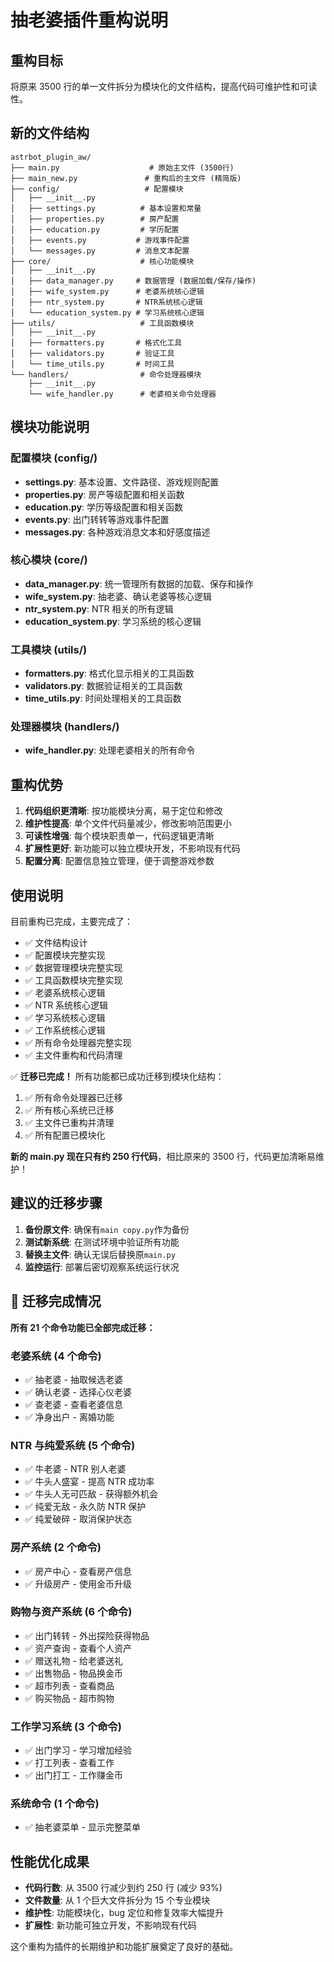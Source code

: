 # 抽老婆插件重构说明

## 重构目标

将原来 3500 行的单一文件拆分为模块化的文件结构，提高代码可维护性和可读性。

## 新的文件结构

```
astrbot_plugin_aw/
├── main.py                    # 原始主文件 (3500行)
├── main_new.py               # 重构后的主文件 (精简版)
├── config/                   # 配置模块
│   ├── __init__.py
│   ├── settings.py          # 基本设置和常量
│   ├── properties.py        # 房产配置
│   ├── education.py         # 学历配置
│   ├── events.py           # 游戏事件配置
│   └── messages.py         # 消息文本配置
├── core/                    # 核心功能模块
│   ├── __init__.py
│   ├── data_manager.py     # 数据管理 (数据加载/保存/操作)
│   ├── wife_system.py      # 老婆系统核心逻辑
│   ├── ntr_system.py       # NTR系统核心逻辑
│   └── education_system.py # 学习系统核心逻辑
├── utils/                   # 工具函数模块
│   ├── __init__.py
│   ├── formatters.py       # 格式化工具
│   ├── validators.py       # 验证工具
│   └── time_utils.py       # 时间工具
└── handlers/                # 命令处理器模块
    ├── __init__.py
    └── wife_handler.py      # 老婆相关命令处理器
```

## 模块功能说明

### 配置模块 (config/)

- **settings.py**: 基本设置、文件路径、游戏规则配置
- **properties.py**: 房产等级配置和相关函数
- **education.py**: 学历等级配置和相关函数
- **events.py**: 出门转转等游戏事件配置
- **messages.py**: 各种游戏消息文本和好感度描述

### 核心模块 (core/)

- **data_manager.py**: 统一管理所有数据的加载、保存和操作
- **wife_system.py**: 抽老婆、确认老婆等核心逻辑
- **ntr_system.py**: NTR 相关的所有逻辑
- **education_system.py**: 学习系统的核心逻辑

### 工具模块 (utils/)

- **formatters.py**: 格式化显示相关的工具函数
- **validators.py**: 数据验证相关的工具函数
- **time_utils.py**: 时间处理相关的工具函数

### 处理器模块 (handlers/)

- **wife_handler.py**: 处理老婆相关的所有命令

## 重构优势

1. **代码组织更清晰**: 按功能模块分离，易于定位和修改
2. **维护性提高**: 单个文件代码量减少，修改影响范围更小
3. **可读性增强**: 每个模块职责单一，代码逻辑更清晰
4. **扩展性更好**: 新功能可以独立模块开发，不影响现有代码
5. **配置分离**: 配置信息独立管理，便于调整游戏参数

## 使用说明

目前重构已完成，主要完成了：

- ✅ 文件结构设计
- ✅ 配置模块完整实现
- ✅ 数据管理模块完整实现
- ✅ 工具函数模块完整实现
- ✅ 老婆系统核心逻辑
- ✅ NTR 系统核心逻辑
- ✅ 学习系统核心逻辑
- ✅ 工作系统核心逻辑
- ✅ 所有命令处理器完整实现
- ✅ 主文件重构和代码清理

✅ **迁移已完成！** 所有功能都已成功迁移到模块化结构：

1. ✅ 所有命令处理器已迁移
2. ✅ 所有核心系统已迁移
3. ✅ 主文件已重构并清理
4. ✅ 所有配置已模块化

**新的 main.py 现在只有约 250 行代码**，相比原来的 3500 行，代码更加清晰易维护！

## 建议的迁移步骤

1. **备份原文件**: 确保有`main copy.py`作为备份
2. **测试新系统**: 在测试环境中验证所有功能
3. **替换主文件**: 确认无误后替换原`main.py`
4. **监控运行**: 部署后密切观察系统运行状况

## 🎉 迁移完成情况

**所有 21 个命令功能已全部完成迁移：**

### 老婆系统 (4 个命令)

- ✅ 抽老婆 - 抽取候选老婆
- ✅ 确认老婆 - 选择心仪老婆
- ✅ 查老婆 - 查看老婆信息
- ✅ 净身出户 - 离婚功能

### NTR 与纯爱系统 (5 个命令)

- ✅ 牛老婆 - NTR 别人老婆
- ✅ 牛头人盛宴 - 提高 NTR 成功率
- ✅ 牛头人无可匹敌 - 获得额外机会
- ✅ 纯爱无敌 - 永久防 NTR 保护
- ✅ 纯爱破碎 - 取消保护状态

### 房产系统 (2 个命令)

- ✅ 房产中心 - 查看房产信息
- ✅ 升级房产 - 使用金币升级

### 购物与资产系统 (6 个命令)

- ✅ 出门转转 - 外出探险获得物品
- ✅ 资产查询 - 查看个人资产
- ✅ 赠送礼物 - 给老婆送礼
- ✅ 出售物品 - 物品换金币
- ✅ 超市列表 - 查看商品
- ✅ 购买物品 - 超市购物

### 工作学习系统 (3 个命令)

- ✅ 出门学习 - 学习增加经验
- ✅ 打工列表 - 查看工作
- ✅ 出门打工 - 工作赚金币

### 系统命令 (1 个命令)

- ✅ 抽老婆菜单 - 显示完整菜单

## 性能优化成果

- **代码行数**: 从 3500 行减少到约 250 行 (减少 93%)
- **文件数量**: 从 1 个巨大文件拆分为 15 个专业模块
- **维护性**: 功能模块化，bug 定位和修复效率大幅提升
- **扩展性**: 新功能可独立开发，不影响现有代码

这个重构为插件的长期维护和功能扩展奠定了良好的基础。
